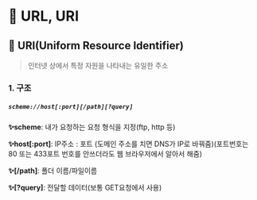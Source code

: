 # 🤔 URL, URI



## 🧐 URI(Uniform Resource Identifier)

> 인터넷 상에서 특정 자원을 나타내는 유일한 주소



### 1. 구조

##### `scheme://host[:port][/path][?query]`

**✨scheme**: 내가 요청하는 요청 형식을 지정(ftp, http 등)

**✨host[:port]**: IP주소 : 포트 (도메인 주소를 치면 DNS가 IP로 바꿔줌)(포트번호는 80 또는 433포트 번호를 안쓰더라도 웹 브라우저에서 알아서 해줌)

**✨[/path]**: 폴더 이름/파일이름

**✨[?query]**: 전달할 데이터(보통 GET요청에서 사용)

